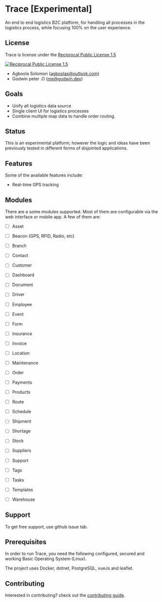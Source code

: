 # Trace [Experimental]
An end to end logistics B2C platform, for handling all processes in the logistics process,
while focusing 100% on the user experience.

## License

Trace is license under the [Reciprocal Public License 1.5](./LICENSE)

[![Reciprocal Public License 1.5](https://img.shields.io/badge/license-RPL--1.5-blue.svg?style=flat-square)](https://opensource.org/license/rpl1-5-txt)

- Agboola Solomon ([agboolas@outlook.com](mailto:agboolas@outlook.com))
- Godwin peter .O ([me@godwin.dev](mailto:me@godwin.dev))

## Goals
* Unify all logistics data source
* Single client UI for logistics processes
* Combine multiple map data to handle order routing


## Status
This is an experimental platform; however the logic and ideas have been previously tested
in different forms of disjointed applications.



## Features

Some of the available features include:

- Real-time GPS tracking

## Modules

There are a some modules supported. Most of them are configurable via the web
interface or mobile app. A few of them are:

- [ ] Asset
- [ ] Beacon (GPS, RFID, Radio, etc)
- [ ] Branch
- [ ] Contact
- [ ] Customer
- [ ] Dashboard
- [ ] Document
- [ ] Driver
- [ ] Employee
- [ ] Event
- [ ] Form
- [ ] Insurance
- [ ] Invoice
- [ ] Location
- [ ] Maintenance
- [ ] Order
- [ ] Payments
- [ ] Products
- [ ] Route
- [ ] Schedule
- [ ] Shipment
- [ ] Shortage
- [ ] Stock
- [ ] Suppliers
- [ ] Support
- [ ] Tags
- [ ] Tasks
- [ ] Templates
- [ ] Warehouse


## Support

To get free support, use github issue tab.

## Prerequisites

In order to run Trace, you need the following configured, secured  and
working Basic Operating System (Linux).

The project uses Docker, dotnet, PostgreSQL, vueJs and leaflet.

## Contributing

Interested in contributing? check out the [contributing guide](./CONTRIBUTING.md).


